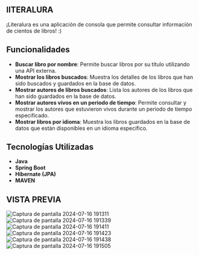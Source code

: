## lITERALURA
¡Literalura es una aplicación de consola que permite consultar información de cientos de libros! :) 

## Funcionalidades

- **Buscar libro por nombre**: Permite buscar libros por su título utilizando una API externa.
- **Mostrar los libros buscados**: Muestra los detalles de los libros que han sido buscados y guardados en la base de datos.
- **Mostrar autores de libros buscados**: Lista los autores de los libros que han sido guardados en la base de datos.
- **Mostrar autores vivos en un periodo de tiempo**: Permite consultar y mostrar los autores que estuvieron vivos durante un periodo de tiempo especificado.
- **Mostrar libros por idioma**: Muestra los libros guardados en la base de datos que están disponibles en un idioma específico.

## Tecnologías Utilizadas

- **Java**
- **Spring Boot**
- **Hibernate (JPA)**
- **MAVEN**
  

## VISTA PREVIA
![Captura de pantalla 2024-07-16 191311](https://github.com/user-attachments/assets/f7ae5ed0-bec0-478a-b143-5670e5fb892e)
![Captura de pantalla 2024-07-16 191339](https://github.com/user-attachments/assets/32486503-21c0-471f-9b28-e9cee24be4e5)
![Captura de pantalla 2024-07-16 191411](https://github.com/user-attachments/assets/bdf5716f-efb9-4554-a577-3f7333888f59)
![Captura de pantalla 2024-07-16 191423](https://github.com/user-attachments/assets/2b8a6d80-7468-448b-ac47-b423a97006af)
![Captura de pantalla 2024-07-16 191438](https://github.com/user-attachments/assets/c7b6a3d7-2b1f-4be3-9d1c-eb7118e8c0bd)
![Captura de pantalla 2024-07-16 191505](https://github.com/user-attachments/assets/9874d0d7-1f40-4720-ac66-324423afb749)







